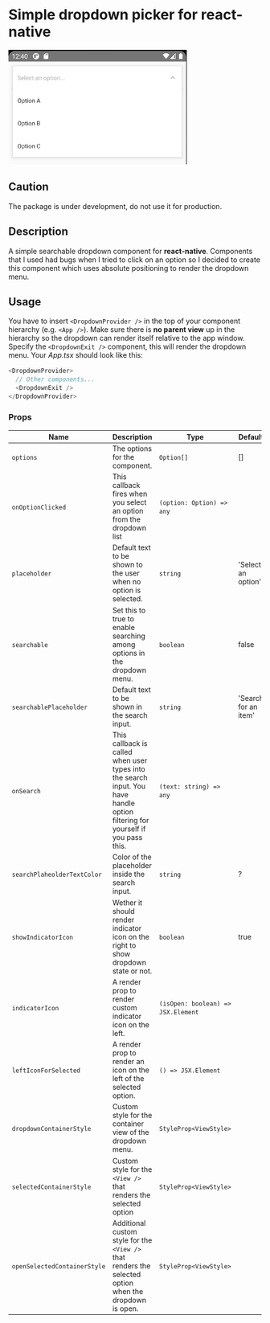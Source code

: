 # Simple dropdown picker for react-native

![example](./assets/demo.png)

## **Caution**

The package is under development, do not use it for production.

## Description

A simple searchable dropdown component for **react-native**. Components that I used had bugs when I tried to click on an option so I decided to create this component which uses absolute positioning to render the dropdown menu.

## Usage

You have to insert `<DropdownProvider />` in the top of your component hierarchy (e.g. `<App />`). Make sure there is **no parent view** up in the hierarchy so the dropdown can render itself relative to the app window. Specify the `<DropdownExit />` component, this will render the dropdown menu.
Your _App.tsx_ should look like this:

```js
<DropdownProvider>
  // Other components...
  <DropdownExit />
</DropdownProvider>
```

### Props

| Name                         | Description                                                                                                                    | Type                               | Default              | Required |
| ---------------------------- | ------------------------------------------------------------------------------------------------------------------------------ | ---------------------------------- | -------------------- | -------- |
| `options`                    | The options for the component.                                                                                                 | `Option[]`                         | []                   | No       |
| `onOptionClicked`            | This callback fires when you select an option from the dropdown list                                                           | `(option: Option) => any`          |                      | No       |
| `placeholder`                | Default text to be shown to the user when no option is selected.                                                               | `string`                           | 'Select an option'   | No       |
| `searchable`                 | Set this to true to enable searching among options in the dropdown menu.                                                       | `boolean`                          | false                | No       |
| `searchablePlaceholder`      | Default text to be shown in the search input.                                                                                  | `string`                           | 'Search for an item' | No       |
| `onSearch`                   | This callback is called when user types into the search input. You have handle option filtering for yourself if you pass this. | `(text: string) => any`            |                      | No       |
| `searchPlaheolderTextColor`  | Color of the placeholder inside the search input.                                                                              | `string`                           | ?                    | No       |
| `showIndicatorIcon`          | Wether it should render indicator icon on the right to show dropdown state or not.                                             | `boolean`                          | true                 | No       |
| `indicatorIcon`              | A render prop to render custom indicator icon on the left.                                                                     | `(isOpen: boolean) => JSX.Element` |                      | No       |
| `leftIconForSelected`        | A render prop to render an icon on the left of the selected option.                                                            | `() => JSX.Element`                |                      | No       |
| `dropdownContainerStyle`     | Custom style for the container view of the dropdown menu.                                                                      | `StyleProp<ViewStyle>`             |                      | No       |
| `selectedContainerStyle`     | Custom style for the `<View />` that renders the selected option                                                               | `StyleProp<ViewStyle>`             |                      | No       |
| `openSelectedContainerStyle` | Additional custom style for the `<View />` that renders the selected option when the dropdown is open.                         | `StyleProp<ViewStyle>`             |                      | No       |
